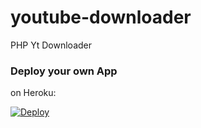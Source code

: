 # youtube-downloader
PHP Yt Downloader
### Deploy your own App

on Heroku:

[![Deploy](https://www.herokucdn.com/deploy/button.svg)](https://heroku.com/deploy)
